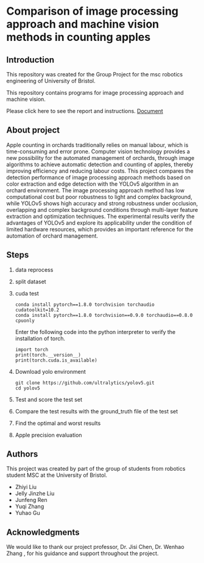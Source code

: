 # Comparison of image processing approach and machine vision methods in counting apples

## Introduction

This repository was created for the Group Project for the msc robotics engineering of University of Bristol.

This repository contains programs for image processing approach and machine vision.

Please click here to see the report and instructions. [Document](https://1drv.ms/f/s!AkUkwfqMyJzClTsm5lHBdoG_hD2d?e=jhv9K0)

## About project

Apple counting in orchards traditionally relies on manual labour, which is time-consuming and error prone. Computer vision technology provides a new possibility for the automated management of orchards, through image algorithms to achieve automatic detection and counting of apples, thereby improving efficiency and reducing labour costs. This project compares the detection performance of image processing approach methods based on color extraction and edge detection with the YOLOv5 algorithm in an orchard environment. The image processing approach method has low computational cost but poor robustness to light and complex background, while YOLOv5 shows high accuracy and strong robustness under occlusion, overlapping and complex background conditions through multi-layer feature extraction and optimization techniques. The experimental results verify the advantages of YOLOv5 and explore its applicability under the condition of limited hardware resources, which provides an important reference for the automation of orchard management.

## Steps

1. data reprocess

2. split dataset

3. cuda test

   

   ```
   conda install pytorch==1.8.0 torchvision torchaudio cudatoolkit=10.2
   conda install pytorch==1.8.0 torchvision==0.9.0 torchaudio==0.8.0 cpuonly
   ```

   Enter the following code into the python interpreter to verify the installation of torch.

   ```
   import torch
   print(torch.__version__)
   print(torch.cuda.is_available)
   ```

   

4. Download yolo environment 

   ```
   git clone https://github.com/ultralytics/yolov5.git 
   cd yolov5
   ```

5. Test and score the test set

6. Compare the test results with the ground_truth file of the test set

7. Find the optimal and worst results

8. Apple precision evaluation

   

## Authors

This project was created by part of the group of students from robotics student MSC at the University of Bristol.

- Zhiyi Liu
- Jelly Jinzhe Liu
- Junfeng Ren
- Yuqi Zhang
- Yuhao Gu

## Acknowledgments

We would like to thank our project professor, Dr. Jisi Chen, Dr. Wenhao Zhang , for his guidance and support throughout the project.
